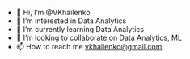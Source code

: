 - 👋 Hi, I’m @VKhailenko
- 👀 I’m interested in Data Analytics
- 🌱 I’m currently learning Data Analytics
- 💞️ I’m looking to collaborate on Data Analytics, ML
- 📫 How to reach me vkhailenko@gmail.com

<!---
VKhailenko/VKhailenko is a ✨ special ✨ repository because its `README.md` (this file) appears on your GitHub profile.
You can click the Preview link to take a look at your changes.
--->
